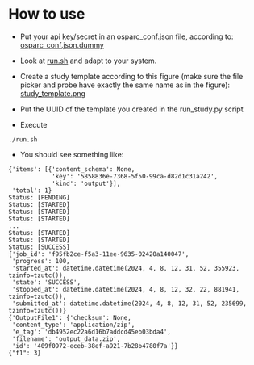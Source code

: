 How to use
==========

* Put your api key/secret in an osparc_conf.json file, according to:
[osparc_conf.json.dummy](osparc_conf.json.dummy)

* Look at 
[run.sh](run.sh)
and adapt to your system.

* Create a study template according to this figure (make sure the file picker and probe have exactly the same name as in the figure):
[study_template.png](study_template.png)

* Put the UUID of the template you created in the run_study.py script

* Execute
```
./run.sh
```

* You should see something like:
```
{'items': [{'content_schema': None,
            'key': '5858836e-7368-5f50-99ca-d82d1c31a242',
            'kind': 'output'}],
 'total': 1}
Status: [PENDING]
Status: [STARTED]
Status: [STARTED]
Status: [STARTED]
...
Status: [STARTED]
Status: [STARTED]
Status: [SUCCESS]
{'job_id': 'f95fb2ce-f5a3-11ee-9635-02420a140047',
 'progress': 100,
 'started_at': datetime.datetime(2024, 4, 8, 12, 31, 52, 355923, tzinfo=tzutc()),
 'state': 'SUCCESS',
 'stopped_at': datetime.datetime(2024, 4, 8, 12, 32, 22, 881941, tzinfo=tzutc()),
 'submitted_at': datetime.datetime(2024, 4, 8, 12, 31, 52, 235699, tzinfo=tzutc())}
{'OutputFile1': {'checksum': None,
 'content_type': 'application/zip',
 'e_tag': 'db4952ec22a6d16b7addcd45eb03bda4',
 'filename': 'output_data.zip',
 'id': '409f0972-eceb-38ef-a921-7b28b4780f7a'}}
{"f1": 3}
```


